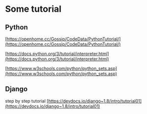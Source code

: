 # Some tutorial

## Python

[https://openhome.cc/Gossip/CodeData/PythonTutorial/](https://openhome.cc/Gossip/CodeData/PythonTutorial/)

[https://docs.python.org/3/tutorial/interpreter.html](https://docs.python.org/3/tutorial/interpreter.html)

[https://www.w3schools.com/python/python_sets.asp](https://www.w3schools.com/python/python_sets.asp)

## Django

step by step tutorial
[https://devdocs.io/django~1.8/intro/tutorial01](https://devdocs.io/django~1.8/intro/tutorial01)